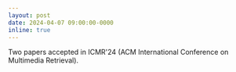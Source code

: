 ```yaml
---
layout: post
date: 2024-04-07 09:00:00-0000
inline: true
---
```


Two papers accepted in ICMR'24 (ACM International Conference on Multimedia Retrieval).
